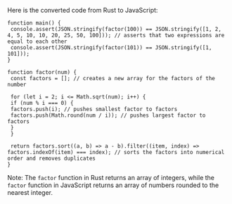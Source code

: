 Here is the converted code from Rust to JavaScript:
```
function main() {
 console.assert(JSON.stringify(factor(100)) == JSON.stringify([1, 2, 4, 5, 10, 10, 20, 25, 50, 100])); // asserts that two expressions are equal to each other
 console.assert(JSON.stringify(factor(101)) == JSON.stringify([1, 101]));
}
 
function factor(num) {
 const factors = []; // creates a new array for the factors of the number

 for (let i = 2; i <= Math.sqrt(num); i++) { 
 if (num % i === 0) {
 factors.push(i); // pushes smallest factor to factors
 factors.push(Math.round(num / i)); // pushes largest factor to factors
 }
 }

 return factors.sort((a, b) => a - b).filter((item, index) => factors.indexOf(item) === index); // sorts the factors into numerical order and removes duplicates
}
```
Note: The `factor` function in Rust returns an array of integers, while the `factor` function in JavaScript returns an array of numbers rounded to the nearest integer.

